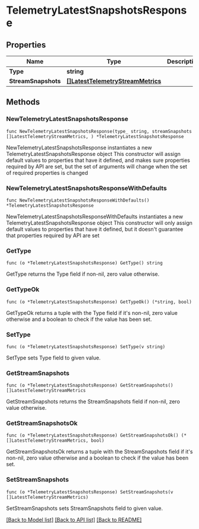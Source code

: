 # TelemetryLatestSnapshotsResponse

## Properties

Name | Type | Description | Notes
------------ | ------------- | ------------- | -------------
**Type** | **string** |  | 
**StreamSnapshots** | [**[]LatestTelemetryStreamMetrics**](LatestTelemetryStreamMetrics.md) |  | 

## Methods

### NewTelemetryLatestSnapshotsResponse

`func NewTelemetryLatestSnapshotsResponse(type_ string, streamSnapshots []LatestTelemetryStreamMetrics, ) *TelemetryLatestSnapshotsResponse`

NewTelemetryLatestSnapshotsResponse instantiates a new TelemetryLatestSnapshotsResponse object
This constructor will assign default values to properties that have it defined,
and makes sure properties required by API are set, but the set of arguments
will change when the set of required properties is changed

### NewTelemetryLatestSnapshotsResponseWithDefaults

`func NewTelemetryLatestSnapshotsResponseWithDefaults() *TelemetryLatestSnapshotsResponse`

NewTelemetryLatestSnapshotsResponseWithDefaults instantiates a new TelemetryLatestSnapshotsResponse object
This constructor will only assign default values to properties that have it defined,
but it doesn't guarantee that properties required by API are set

### GetType

`func (o *TelemetryLatestSnapshotsResponse) GetType() string`

GetType returns the Type field if non-nil, zero value otherwise.

### GetTypeOk

`func (o *TelemetryLatestSnapshotsResponse) GetTypeOk() (*string, bool)`

GetTypeOk returns a tuple with the Type field if it's non-nil, zero value otherwise
and a boolean to check if the value has been set.

### SetType

`func (o *TelemetryLatestSnapshotsResponse) SetType(v string)`

SetType sets Type field to given value.


### GetStreamSnapshots

`func (o *TelemetryLatestSnapshotsResponse) GetStreamSnapshots() []LatestTelemetryStreamMetrics`

GetStreamSnapshots returns the StreamSnapshots field if non-nil, zero value otherwise.

### GetStreamSnapshotsOk

`func (o *TelemetryLatestSnapshotsResponse) GetStreamSnapshotsOk() (*[]LatestTelemetryStreamMetrics, bool)`

GetStreamSnapshotsOk returns a tuple with the StreamSnapshots field if it's non-nil, zero value otherwise
and a boolean to check if the value has been set.

### SetStreamSnapshots

`func (o *TelemetryLatestSnapshotsResponse) SetStreamSnapshots(v []LatestTelemetryStreamMetrics)`

SetStreamSnapshots sets StreamSnapshots field to given value.



[[Back to Model list]](../README.md#documentation-for-models) [[Back to API list]](../README.md#documentation-for-api-endpoints) [[Back to README]](../README.md)



